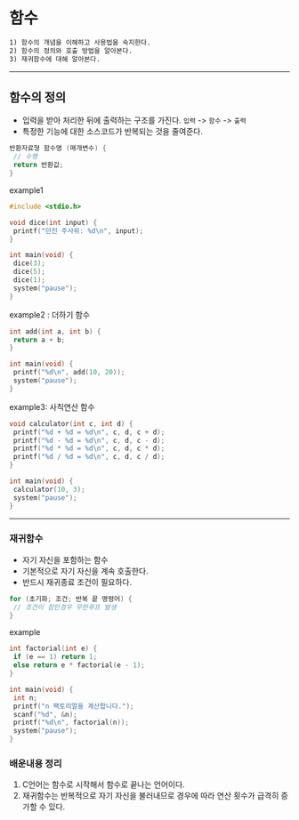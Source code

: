 # 함수

```txt
1) 함수의 개념을 이해하고 사용법을 숙지한다.
2) 함수의 정의와 호출 방법을 알아본다.
3) 재귀함수에 대해 알아본다. 
```

---

## 함수의 정의

* 입력을 받아 처리한 뒤에 출력하는 구조를 가진다.
`입력` -> `함수` -> `출력`
* 특정한 기능에 대한 소스코드가 반복되는 것을 줄여준다.

```c
반환자료형 함수명 (매개변수) {
 // 수행
 return 반환값;
}
```

example1

```c
#include <stdio.h>

void dice(int input) {
 printf("던진 주사위: %d\n", input);
}

int main(void) {
 dice(3);
 dice(5);
 dice(1);
 system("pause");
}
```

example2 : 더하기 함수

```c
int add(int a, int b) {
 return a + b;
}

int main(void) {
 printf("%d\n", add(10, 20));
 system("pause");
}
```

example3: 사칙연산 함수

```c
void calculator(int c, int d) {
 printf("%d + %d = %d\n", c, d, c + d);
 printf("%d - %d = %d\n", c, d, c - d);
 printf("%d * %d = %d\n", c, d, c * d);
 printf("%d / %d = %d\n", c, d, c / d);
}

int main(void) {
 calculator(10, 3);
 system("pause");
}
```

---

### 재귀함수

* 자기 자신을 포함하는 함수
* 기본적으로 자기 자신을 계속 호출한다.
* 반드시 재귀종료 조건이 필요하다.

```c
for (초기화; 조건; 반복 끝 명령어) {
 // 조건이 참인경우 무한루프 발생 
}
```

example

```c
int factorial(int e) {
 if (e == 1) return 1;
 else return e * factorial(e - 1);
}

int main(void) {
 int n;
 printf("n 팩토리얼을 계산합니다.");
 scanf("%d", &n);
 printf("%d\n", factorial(n));
 system("pause");
}
```

### 배운내용 정리

1) C언어는 함수로 시작해서 함수로 끝나는 언어이다.
2) 재귀함수는 반복적으로 자기 자신을 불러내므로 경우에 따라 연산 횟수가 급격히 증가할 수 있다.

